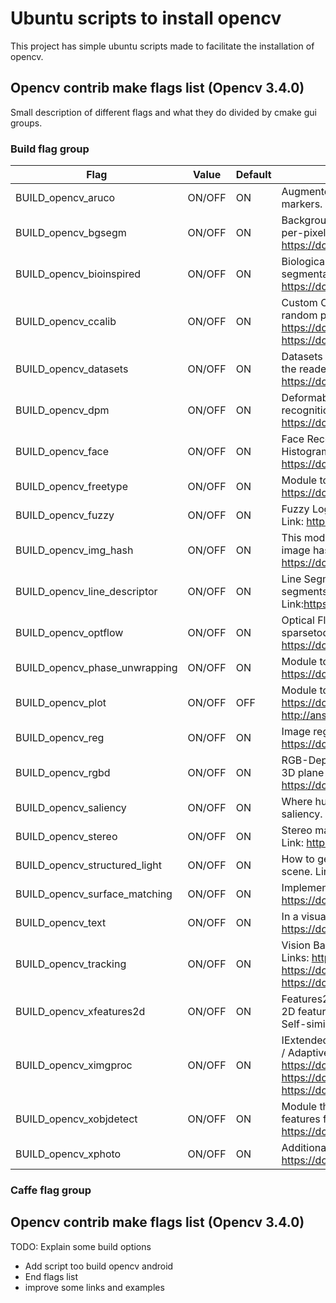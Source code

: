 # Ubuntu scripts to install opencv

This project has simple ubuntu scripts made to facilitate the installation of opencv. 

## Opencv contrib make flags list (Opencv 3.4.0)

Small description of different flags and what they do divided by cmake gui groups.

### Build flag group

| Flag | Value | Default| Description |
| ------ | ------ | ------ | ------ |
| BUILD_opencv_aruco | ON/OFF |ON| Augmented reality module Augmented module that works with ArUco and "ChARUco" markers. Link: https://docs.opencv.org/3.4.0/d5/dae/tutorial_aruco_detection.html |
| BUILD_opencv_bgsegm | ON/OFF  |ON| Background segmentation algorithm combining statistical background image estimation and per-pixel Bayesian segmentation. Link: https://docs.opencv.org/3.4.0/df/d5d/namespacecv_1_1bgsegm.html|
| BUILD_opencv_bioinspired | ON/OFF |ON| Biologically inspired vision model: minimize noise and luminance variance, transient event segmentation, high dynamic range tone mapping methods. Link: https://docs.opencv.org/3.4.0/df/dee/tutorial_table_of_content_retina.html
| BUILD_opencv_ccalib |  ON/OFF |ON|  Custom Calibration -- Patterns for 3D reconstruction, omnidirectional camera calibration, random pattern calibration and multi-camera calibration. Links: https://docs.opencv.org/3.4.0/d2/d1c/tutorial_multi_camera_main.html and https://docs.opencv.org/3.4.0/dd/d12/tutorial_omnidir_calib_main.html| 
| BUILD_opencv_datasets |  ON/OFF |ON| Datasets Reader: Code for reading existing computer vision databases and samples of using the readers to train, test and run using that dataset's data. Link: https://docs.opencv.org/3.4.0/d9/d2e/classcv_1_1datasets_1_1Dataset.html |
| BUILD_opencv_dpm | ON/OFF |ON| Deformable Part Model -- Felzenszwalb's Cascade with deformable parts object recognition code. Link: https://docs.opencv.org/trunk/df/dba/classcv_1_1dpm_1_1DPMDetector.html|
| BUILD_opencv_face |  ON/OFF |ON| Face Recognition -- Face recognition techniques: Eigen, Fisher and Local Binary Pattern Histograms LBPH methods. Link: https://docs.opencv.org/3.4.0/d5/d47/tutorial_table_of_content_facemark.html| 
| BUILD_opencv_freetype |  ON/OFF |ON| Module to draw text using freetype and harfbuzz. Link: https://docs.opencv.org/3.4.0/db/d33/namespacecv_1_1freetype.html|
| BUILD_opencv_fuzzy | ON/OFF |ON|  Fuzzy Logic in Vision -- Fuzzy logic image transform and inverse; Fuzzy image processing. Link: https://docs.opencv.org/3.4.0/d7/d36/tutorial_fuzzy.html|
| BUILD_opencv_img_hash |  ON/OFF |ON| This module is intended to port the algorithms from PHash library and implement other image hash algorithm do not exist in PHash library yet. Link: https://docs.opencv.org/3.4.0/de/d29/classcv_1_1img__hash_1_1ImgHashBase.html#details|
| BUILD_opencv_line_descriptor |  ON/OFF |ON|  Line Segment Extract and Match -- Methods of extracting, describing and latching line segments using binary descriptors. Link:https://docs.opencv.org/3.4.0/df/dfa/tutorial_line_descriptor_main.html |
| BUILD_opencv_optflow |  ON/OFF |ON| Optical Flow -- Algorithms for running and evaluating deepflow, simpleflow, sparsetodenseflow and motion templates (silhouette flow). Link:  https://docs.opencv.org/3.4.0/d2/d84/group__optflow.html|
| BUILD_opencv_phase_unwrapping |  ON/OFF |ON| Module to unwrap two-dimensional phase maps. Link: https://docs.opencv.org/3.4.0/d2/d84/group__optflow.html|
| BUILD_opencv_plot |  ON/OFF |OFF| Module to draw text using freetype and harfbuzz. Link: https://docs.opencv.org/3.4.0/db/d33/namespacecv_1_1freetype.html. Example: http://answers.opencv.org/question/98106/plotting-graph-in-opencv/|
| BUILD_opencv_reg |  ON/OFF |ON| Image registration module used to image alignment and stiching. Link: https://docs.opencv.org/3.4.0/db/d61/group__reg.html|
| BUILD_opencv_rgbd |  ON/OFF |ON| RGB-Depth Processing module -- Linemod 3D object recognition; Fast surface normals and 3D plane finding. 3D visual odometry. Link: https://docs.opencv.org/3.4.0/d0/d60/classcv_1_1rgbd_1_1RgbdOdometry.html|
| BUILD_opencv_saliency |  ON/OFF |ON|  Where humans would look in a scene. Has routines for static, motion and "objectness" saliency. Link: https://docs.opencv.org/3.4.0/d9/dcd/classcv_1_1saliency_1_1Saliency.html|
| BUILD_opencv_stereo |  ON/OFF |ON|  Stereo matching done with different descriptors: Census / CS-Census / MCT / BRIEF / MV. Link: https://docs.opencv.org/trunk/d2/d7f/namespacecv_1_1stereo.html|
| BUILD_opencv_structured_light |  ON/OFF |ON| How to generate and project gray code patterns and use them to find dense depth in a scene. Link: https://docs.opencv.org/3.4.0/d3/d81/tutorial_structured_light.html|
| BUILD_opencv_surface_matching |  ON/OFF |ON| Implements 3d object detection and localization using multimodal point pair features. Link: https://docs.opencv.org/3.4.0/d9/d25/group__surface__matching.html|
| BUILD_opencv_text |  ON/OFF |ON|  In a visual scene, detect text, segment words and recognise the text. Link: https://docs.opencv.org/trunk/d4/d61/group__text.html|
| BUILD_opencv_tracking |  ON/OFF |ON| Vision Based Object Tracking module with 5 different visual object tracking techniques. Links: https://docs.opencv.org/3.4.0/d5/d07/tutorial_multitracker.html, https://docs.opencv.org/3.4.0/dc/db8/tutorial_customizing_cn_tracker.html, https://docs.opencv.org/3.4.0/d2/d0a/tutorial_introduction_to_tracker.html|
| BUILD_opencv_xfeatures2d |  ON/OFF |ON| Features2D extra -- Extra 2D Features Framework containing experimental and non-free 2D feature detector/descriptor algorithms. SURF, SIFT, BRIEF, Censure, Freak, LUCID, Daisy, Self-similar. Link:https://docs.opencv.org/trunk/d1/db4/group__xfeatures2d.html|
| BUILD_opencv_ximgproc |  ON/OFF |ON| IExtended Image Processing -- Structured Forests / Domain Transform Filter / Guided Filter / Adaptive Manifold Filter / Joint Bilateral Filter / Superpixels / Ridge Detection Filter. Linsk: https://docs.opencv.org/3.4.0/d0/da5/tutorial_ximgproc_prediction.html, https://docs.opencv.org/3.4.0/d2/d59/tutorial_ximgproc_training.html, https://docs.opencv.org/3.4.0/d3/d14/tutorial_ximgproc_disparity_filtering.html|
| BUILD_opencv_xobjdetect |  ON/OFF |ON| Module that uses a Waldboost cascade and local binary patterns computed as integral features for 2D object detection. Link: https://docs.opencv.org/3.4.0/d4/d54/group__xobjdetect.html|
| BUILD_opencv_xphoto |  ON/OFF |ON| Additional photo processing algorithms: Color balance / Denoising / Inpainting. Link: https://docs.opencv.org/trunk/df/db9/namespacecv_1_1xphoto.html|
### Caffe flag group

## Opencv contrib make flags list (Opencv 3.4.0)

TODO: Explain some build options
- Add script too build opencv android
- End flags list
- improve some links and examples
      



